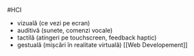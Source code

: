 #HCI 
- vizuală (ce vezi pe ecran)
- auditivă (sunete, comenzi vocale)
- tactilă (atingeri pe touchscreen, feedback haptic)
- gestuală (mișcări în realitate virtuală)
[[Web Developement]]
